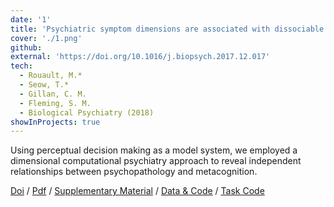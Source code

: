 ```yaml
---
date: '1'
title: 'Psychiatric symptom dimensions are associated with dissociable shifts in metacognition'
cover: './1.png'
github:
external: 'https://doi.org/10.1016/j.biopsych.2017.12.017'
tech:
  - Rouault, M.*
  - Seow, T.*
  - Gillan, C. M.
  - Fleming, S. M.
  - Biological Psychiatry (2018)
showInProjects: true
---
```


Using perceptual decision making as a model system, we employed a dimensional computational psychiatry approach to reveal independent relationships between psychopathology and metacognition.

[Doi](https://doi.org/10.1016/j.biopsych.2017.12.017) / [Pdf](/files/2018-10-15-Psychiatric-symptom-dimensions-are-associated-with-dissociable-shifts-in-metacognition.pdf) / [Supplementary Material](/files/2018-10-15-Psychiatric-symptom-supplementary.pdf) / [Data & Code](https://github.com/metacoglab/RouaultSeowGillanFleming) / [Task Code](https://github.com/marionrouault/metacognition-task-online)
